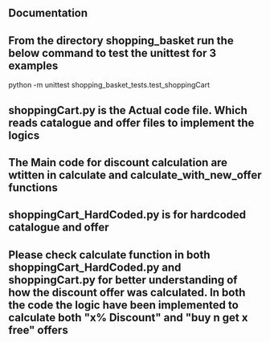 ## Documentation

## From the directory shopping_basket run the below command to test the unittest for 3 examples


python -m unittest shopping_basket_tests.test_shoppingCart


## shoppingCart.py is the Actual code file. Which reads catalogue and offer files to implement the logics

## The Main code for discount calculation are wtitten in calculate and calculate_with_new_offer functions

## shoppingCart_HardCoded.py is for hardcoded catalogue and offer

## Please check calculate function in both shoppingCart_HardCoded.py and shoppingCart.py for better understanding of how the discount offer was calculated. In both the code the logic have been implemented to calculate both "x% Discount" and "buy n get x free" offers
